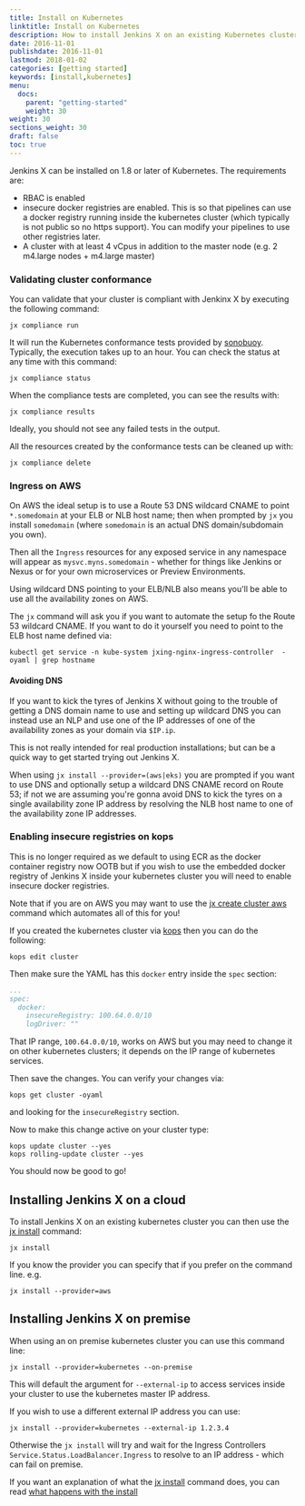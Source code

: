 ```yaml
---
title: Install on Kubernetes
linktitle: Install on Kubernetes
description: How to install Jenkins X on an existing Kubernetes cluster
date: 2016-11-01
publishdate: 2016-11-01
lastmod: 2018-01-02
categories: [getting started]
keywords: [install,kubernetes]
menu:
  docs:
    parent: "getting-started"
    weight: 30
weight: 30
sections_weight: 30
draft: false
toc: true
---
```


Jenkins X can be installed on 1.8 or later of Kubernetes. The requirements are:

* RBAC is enabled
* insecure docker registries are enabled. This is so that pipelines can use a docker registry running inside the kubernetes cluster (which typically is not public so no https support). You can modify your pipelines to use other registries later.
* A cluster with at least 4 vCpus in addition to the master node (e.g. 2 m4.large nodes + m4.large master)

### Validating cluster conformance 

You can validate that your cluster is compliant with Jenkinx X by executing the following command:

    jx compliance run

It will run the Kubernetes conformance tests provided by [sonobuoy](https://github.com/heptio/sonobuoy). Typically, the execution takes up to an hour. 
You can check the status at any time with this command:

    jx compliance status

When the compliance tests are completed, you can see the results with:

    jx compliance results

Ideally, you should not see any failed tests in the output.

All the resources created by the conformance tests can be cleaned up with:

    jx compliance delete


### Ingress on AWS

On AWS the ideal setup is to use a Route 53 DNS wildcard CNAME to point `*.somedomain` at your ELB or NLB host name; then when prompted by `jx` you install `somedomain` (where `somedomain` is an actual DNS domain/subdomain you own). 

Then all the `Ingress` resources for any exposed service in any namespace will appear as `mysvc.myns.somedomain` - whether for things like Jenkins or Nexus or for your own microservices or Preview Environments.

Using wildcard DNS pointing to your ELB/NLB also means you'll be able to use all the availability zones on AWS.

The `jx` command will ask you if you want to automate the setup fo the Route 53 wildcard CNAME. If you want to do it yourself you need to point to the ELB host name defined via:

``` 
kubectl get service -n kube-system jxing-nginx-ingress-controller  -oyaml | grep hostname
```

#### Avoiding DNS

If you want to kick the tyres of Jenkins X without going to the trouble of getting a DNS domain name to use and setting up wildcard DNS you can instead use an NLP and use one of the IP addresses of one of the availability zones as your domain via `$IP.ip`.

This is not really intended for real production installations; but can be a quick way to get started trying out Jenkins X.

When using `jx install --provider=(aws|eks)` you are prompted if you want to use DNS and optionally setup a wildcard DNS CNAME record on Route 53; if not we are assuming you're gonna avoid DNS to kick the tyres on a single availability zone IP address by resolving the NLB host name to one of the availability zone IP addresses.



### Enabling insecure registries on kops

This is no longer required as we default to using ECR as the docker container registry now OOTB but if you wish to use the embedded docker registry of Jenkins X inside your kubernetes cluster you will need to enable insecure docker registries.

Note that if you are on AWS you may want to use the [jx create cluster aws](/getting-started/create-cluster/#using-amazon-aws) command which automates all of this for you!

If you created the kubernetes cluster via [kops](https://github.com/kubernetes/kops) then you can do the following:

```
kops edit cluster 
```

Then make sure the YAML has this `docker` entry inside the `spec` section:

```yaml 
...
spec:
  docker:
    insecureRegistry: 100.64.0.0/10
    logDriver: ""
``` 

That IP range, `100.64.0.0/10`, works on AWS but you may need to change it on other kubernetes clusters; it depends on the IP range of kubernetes services.
 
Then save the changes. You can verify your changes via:

```
kops get cluster -oyaml
```

and looking for the `insecureRegistry` section.

Now to make this change active on your cluster type:

```
kops update cluster --yes
kops rolling-update cluster --yes
```

You should now be good to go!

## Installing Jenkins X on a cloud

To install Jenkins X on an existing kubernetes cluster you can then use the [jx install](/commands/jx_install) command:

    jx install

If you know the provider you can specify that if you prefer on the command line. e.g.

    jx install --provider=aws
    
## Installing Jenkins X on premise

When using an on premise kubernetes cluster you can use this command line:

    jx install --provider=kubernetes --on-premise
    
This will default the argument for `--external-ip` to access services inside your cluster to use the kubernetes master IP address.

If you wish to use a different external IP address you can use:
    
    jx install --provider=kubernetes --external-ip 1.2.3.4
    
Otherwise the `jx install` will try and wait for the Ingress Controllers `Service.Status.LoadBalancer.Ingress` to resolve to an IP address - which can fail on premise.   

If you want an explanation of what the [jx install](/commands/jx_install) command does, you can read [what happens with the install](../install-on-cluster-what-happens)
